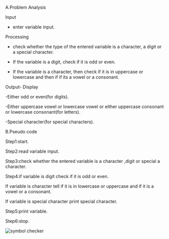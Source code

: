 A.Problem Analysis

Input

  - enter variable input.
    
 Processing

   - check whether the type of the entered variable is a character, a digit or a special character.
        
   - If the variable is a digit, check if it is odd or even.
     
   - If the variable is a character, then check if it is in uppercase or lowercase and then if if its a vowel or a consonant.
     
Output- Display

-Either odd or even(for digits).

-Either uppercase vowel or lowercase vowel or either uppercase consonant or lowercase consonant(for letters).

-Special character(for special characters).


B.Pseudo code

Step1:start.

Step2:read variable input.

Step3:check whether the entered variable is a character ,digit or special a character.

Step4:if variable is digit check if it is odd or even.

If variable is character tell if it is in lowercase or uppercase and if it is a vowel or a consonant.

If variable is special character print special character.

Step5:print variable.

Step6:stop.


![symbol checker](https://github.com/SWEG-2015EC-Batch/Binary-Bombers/assets/149320386/df438d72-fc05-4e36-971d-b49746715279)
